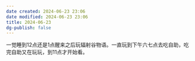 ```yaml
---
date created: 2024-06-23 23:06
date modified: 2024-06-23 23:06
title: 2024-06-23
dg-publish: false
---
```

一觉睡到12点还是1点醒来之后玩辐射谷物语。一直玩到下午六七点去吃自助，吃完自助又在玩玩，到11点才开始看。

